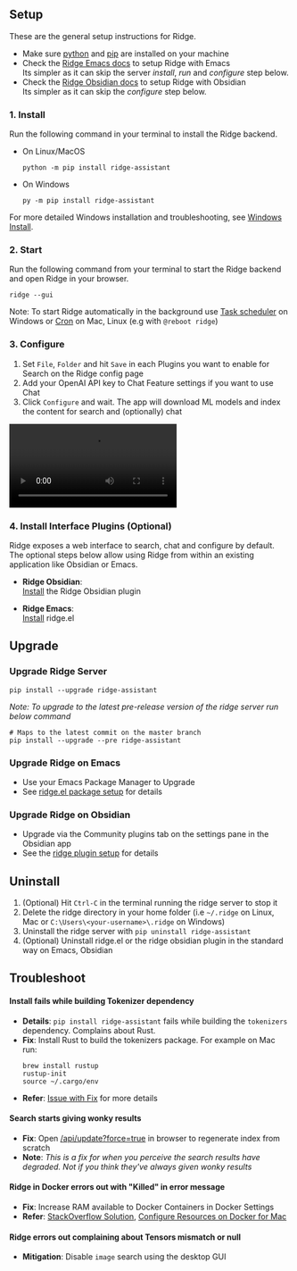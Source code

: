 ## Setup
These are the general setup instructions for Ridge.

- Make sure [python](https://realpython.com/installing-python/) and [pip](https://pip.pypa.io/en/stable/installation/) are installed on your machine
- Check the [Ridge Emacs docs](/emacs?id=setup) to setup Ridge with Emacs<br />
  Its simpler as it can skip the server *install*, *run* and *configure* step below.
- Check the [Ridge Obsidian docs](/obsidian?id=_2-setup-plugin) to setup Ridge with Obsidian<br />
  Its simpler as it can skip the *configure* step below.

### 1. Install
Run the following command in your terminal to install the Ridge backend.

- On Linux/MacOS
  ```shell
  python -m pip install ridge-assistant
  ```

- On Windows
  ```shell
  py -m pip install ridge-assistant
  ```
For more detailed Windows installation and troubleshooting, see [Windows Install](./windows_install.md).


### 2. Start

Run the following command from your terminal to start the Ridge backend and open Ridge in your browser.

```shell
ridge --gui
```

Note: To start Ridge automatically in the background use [Task scheduler](https://www.windowscentral.com/how-create-automated-task-using-task-scheduler-windows-10) on Windows or [Cron](https://en.wikipedia.org/wiki/Cron) on Mac, Linux (e.g with `@reboot ridge`)

### 3. Configure
1. Set `File`, `Folder` and hit `Save` in each Plugins you want to enable for Search on the Ridge config page
2. Add your OpenAI API key to Chat Feature settings if you want to use Chat
3. Click `Configure` and wait. The app will download ML models and index the content for search and (optionally) chat

![configure demo](https://user-images.githubusercontent.com/6413477/255307879-61247d3f-c69a-46ef-b058-9bc533cb5c72.mp4 ':include :type=mp4')

### 4. Install Interface Plugins (Optional)
Ridge exposes a web interface to search, chat and configure by default.<br />
The optional steps below allow using Ridge from within an existing application like Obsidian or Emacs.

- **Ridge Obsidian**:<br />
[Install](/obsidian?id=_2-setup-plugin) the Ridge Obsidian plugin

- **Ridge Emacs**:<br />
[Install](/emacs?id=setup) ridge.el


## Upgrade
### Upgrade Ridge Server
```shell
pip install --upgrade ridge-assistant
```

*Note: To upgrade to the latest pre-release version of the ridge server run below command*
```shell
# Maps to the latest commit on the master branch
pip install --upgrade --pre ridge-assistant
```

### Upgrade Ridge on Emacs
- Use your Emacs Package Manager to Upgrade
- See [ridge.el package setup](/emacs?id=setup) for details

### Upgrade Ridge on Obsidian
- Upgrade via the Community plugins tab on the settings pane in the Obsidian app
- See the [ridge plugin setup](/obsidian.md?id=_2-setup-plugin) for details

## Uninstall
1. (Optional) Hit `Ctrl-C` in the terminal running the ridge server to stop it
2. Delete the ridge directory in your home folder (i.e `~/.ridge` on Linux, Mac or `C:\Users\<your-username>\.ridge` on Windows)
3. Uninstall the ridge server with `pip uninstall ridge-assistant`
4. (Optional) Uninstall ridge.el or the ridge obsidian plugin in the standard way on Emacs, Obsidian

## Troubleshoot

#### Install fails while building Tokenizer dependency
- **Details**: `pip install ridge-assistant` fails while building the `tokenizers` dependency. Complains about Rust.
- **Fix**: Install Rust to build the tokenizers package. For example on Mac run:
    ```shell
    brew install rustup
    rustup-init
    source ~/.cargo/env
    ```
- **Refer**: [Issue with Fix](https://github.com/ridge-ai/ridge/issues/82#issuecomment-1241890946) for more details

#### Search starts giving wonky results
- **Fix**: Open [/api/update?force=true](http://localhost:42110/api/update?force=true) in browser to regenerate index from scratch
- **Note**: *This is a fix for when you perceive the search results have degraded. Not if you think they've always given wonky results*

#### Ridge in Docker errors out with \"Killed\" in error message
- **Fix**: Increase RAM available to Docker Containers in Docker Settings
- **Refer**: [StackOverflow Solution](https://stackoverflow.com/a/50770267), [Configure Resources on Docker for Mac](https://docs.docker.com/desktop/mac/#resources)

#### Ridge errors out complaining about Tensors mismatch or null
- **Mitigation**: Disable `image` search using the desktop GUI

